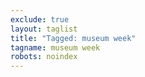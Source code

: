 ```yaml
---
exclude: true
layout: taglist
title: "Tagged: museum week"
tagname: museum week
robots: noindex
---
```

